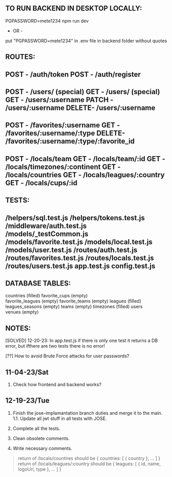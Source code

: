 

TO RUN BACKEND IN DESKTOP LOCALLY:
----------------------------------
PGPASSWORD=mete1234 npm run dev

- OR -

put "PGPASSWORD=mete1234" in .env file in backend folder without quotes


ROUTES:
-------
POST  - /auth/token
POST  - /auth/register
--------------------------
POST  - /users/  (special)
GET   - /users/  (special)
GET   - /users/:username
PATCH - /users/:username
DELETE- /users/:username
--------------------------
POST  - /favorites/:username
GET   - /favorites/:username/:type
DELETE- /favorites/:username/:type/:favorite_id
--------------------------
POST  - /locals/team
GET   - /locals/team/:id
GET   - /locals/timezones/:continent
GET   - /locals/countries
GET   - /locals/leagues/:country
GET   - /locals/cups/:id
--------------------------


TESTS:
------
/helpers/sql.test.js
/helpers/tokens.test.js
/middleware/auth.test.js
/models/_testCommon.js
/models/favorite.test.js
/models/local.test.js
/models/user.test.js
/routes/auth.test.js
/routes/favorites.test.js
/routes/locals.test.js
/routes/users.test.js
app.test.js
config.test.js
--------------------------


DATABASE TABLES:
----------------
countries        (filled)
favorite_cups    (empty)   
favorite_leagues (empty)
favorite_teams   (empty)
leagues          (filled)
leagues_seasons  (empty)
teams            (empty)
timezones        (filled)
users            
venues           (empty)



NOTES:
--------
[SOLVED]
12-20-23: In app.test.js if there is only one test it returns a DB error, but ifthere are two tests there is no error!

[??]
How to avoid Brute Force attacks for user passwords?


11-04-23/Sat
------------
1. Check how frontend and backend works?


12-19-23/Tue
------------
1. Finish the jose-implamantation branch duties and merge it to the main.
    1.1. Update all jwt stuff in all tests with JOSE.

2. Complete all the tests.

3. Clean obsolete comments.

4. Write necessary comments.




> return of /locals/countires should be { countries: [ { country }, ... ] }
> return of /locals/leagues/:country should be 
    { leagues: [ { id, name, logoUrl, type }, ... ] }
    
























